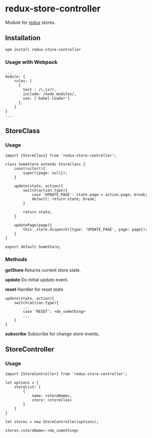 # redux-store-controller 
Module for [redux](https://www.npmjs.com/package/redux) stores.

## Installation

```
npm install redux-store-controller
```
### Usage with Webpack

```
...
module: {
    rules: [
      {
        test : /\.js?/,
        include: /node_modules/,
        use: ['babel-loader']
      },
    ]
}
...
```

## StoreClass
### Usage

```
import {StoreClass} from 'redux-store-controller';

class SomeStore extends StoreClass {
	constructor(){
		super({page: null});
	}

	update(state, action){
		switch(action.type){
			case 'UPDATE_PAGE': state.page = action.page; break;
			default: return state; break;
		}

		return state;
	}

	updatePage(page){
		this._store.dispatch({type: 'UPDATE_PAGE', page: page});
	}
}

export default SomeStore;
```

### Methods
**getStore**
Returns current store state.

**update**
Do initial update event.

**reset**
Handler for reset state

```
update(state, action){
    switch(action.type){
        ...
        case 'RESET': <do_something>
        ...
    }
}
```
**subscribe**
Subscribe for change store events.


## StoreController
### Usage
```
import {StoreController} from 'redux-store-controller';

let options = {
    storeList: [
        {
            name: <storeName>,
            store: <storeClas>
        }
    ]
}

let stores = new StoreController(options);

stores.<storeName>.<do_something>
```